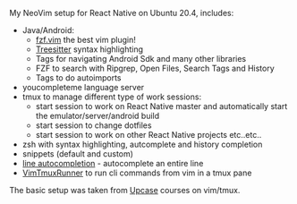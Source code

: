 My NeoVim setup for React Native on Ubuntu 20.4, includes:

- Java/Android:
  - [fzf.vim](https://github.com/junegunn/fzf.vim) the best vim plugin!
  - [Treesitter](https://github.com/nvim-treesitter/nvim-treesitter) syntax highlighting
  - Tags for navigating Android Sdk and many other libraries
  - FZF to search with Ripgrep, Open Files, Search Tags and History
  - Tags to do autoimports
- youcompleteme language server
- tmux to manage different type of work sessions:
  - start session to work on React Native master and automatically start the emulator/server/android build
  - start session to change dotfiles
  - start session to work on other React Native projects etc..etc..
- zsh with syntax highlighting, autcomplete and history completion
- snippets (default and custom)
- [line autocompletion](https://github.com/junegunn/fzf.vim#custom-completion) - autocomplete an entire line
- [VimTmuxRunner](https://github.com/christoomey/vim-tmux-runner) to run cli commands from vim in a tmux pane

The basic setup was taken from [Upcase](https://thoughtbot.com/upcase/) courses on vim/tmux.
